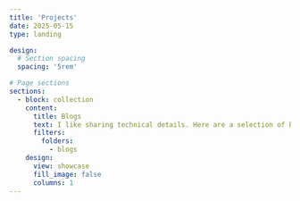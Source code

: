 ```yaml
---
title: 'Projects'
date: 2025-05-15
type: landing

design:
  # Section spacing
  spacing: '5rem'

# Page sections
sections:
  - block: collection
    content:
      title: Blogs
      text: I like sharing technical details. Here are a selection of blogs I wrote over the years.
      filters:
        folders:
          - blogs
    design:
      view: showcase
      fill_image: false
      columns: 1
---
```

